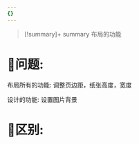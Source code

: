 ```yaml
---
{}
---
```


> [!summary]+ summary
> 布局的功能


# 🤔问题:
布局所有的功能:
调整页边距，纸张高度，宽度




设计的功能:
设置图片背景










# 🤔区别: